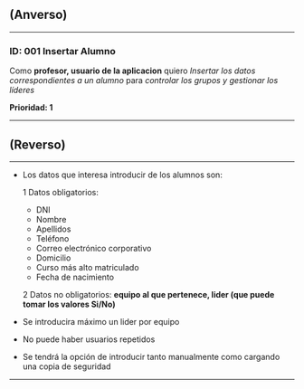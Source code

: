 ## (Anverso)
---

### **ID:** 001 **Insertar Alumno**

Como **profesor, usuario de la aplicacion** quiero *Insertar los datos correspondientes a un alumno* para *controlar los grupos y gestionar los líderes*

__Prioridad: 1__

---

## (Reverso)

---

* Los datos que interesa introducir de los alumnos son:

    1 Datos obligatorios: 
    
    * DNI
    * Nombre 
    * Apellidos
    * Teléfono
    * Correo electrónico corporativo
    * Domicilio
    * Curso más alto matriculado
    * Fecha de nacimiento

    2 Datos no obligatorios: **equipo al que pertenece, lider (que puede tomar los valores Si/No)**

* Se introducira máximo un lider por equipo
* No puede haber usuarios repetidos
* Se tendrá la opción de introducir tanto manualmente como cargando una copia de seguridad

---
